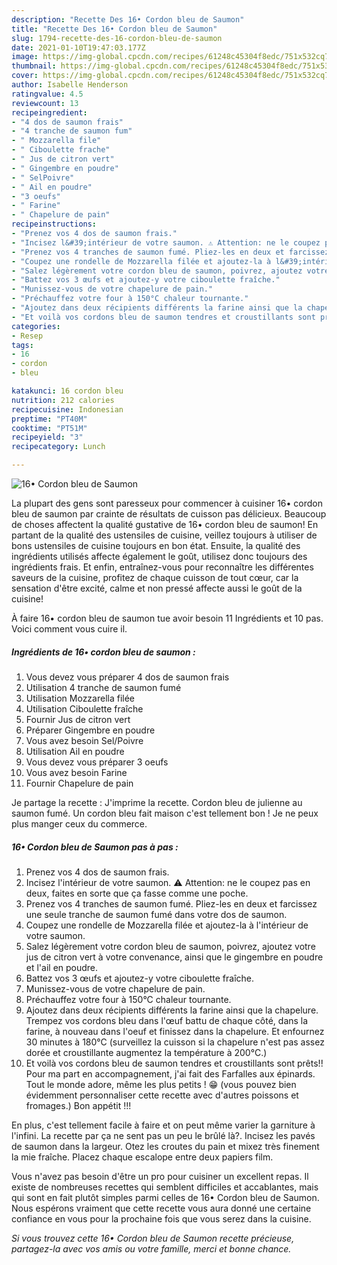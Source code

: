 ```yaml
---
description: "Recette Des 16• Cordon bleu de Saumon"
title: "Recette Des 16• Cordon bleu de Saumon"
slug: 1794-recette-des-16-cordon-bleu-de-saumon
date: 2021-01-10T19:47:03.177Z
image: https://img-global.cpcdn.com/recipes/61248c45304f8edc/751x532cq70/16•-cordon-bleu-de-saumon-photo-principale-de-la-recette.jpg
thumbnail: https://img-global.cpcdn.com/recipes/61248c45304f8edc/751x532cq70/16•-cordon-bleu-de-saumon-photo-principale-de-la-recette.jpg
cover: https://img-global.cpcdn.com/recipes/61248c45304f8edc/751x532cq70/16•-cordon-bleu-de-saumon-photo-principale-de-la-recette.jpg
author: Isabelle Henderson
ratingvalue: 4.5
reviewcount: 13
recipeingredient:
- "4 dos de saumon frais"
- "4 tranche de saumon fum"
- " Mozzarella file"
- " Ciboulette frache"
- " Jus de citron vert"
- " Gingembre en poudre"
- " SelPoivre"
- " Ail en poudre"
- "3 oeufs"
- " Farine"
- " Chapelure de pain"
recipeinstructions:
- "Prenez vos 4 dos de saumon frais."
- "Incisez l&#39;intérieur de votre saumon. ⚠️ Attention: ne le coupez pas en deux, faites en sorte que ça fasse comme une poche."
- "Prenez vos 4 tranches de saumon fumé. Pliez-les en deux et farcissez une seule tranche de saumon fumé dans votre dos de saumon."
- "Coupez une rondelle de Mozzarella filée et ajoutez-la à l&#39;intérieur de votre saumon."
- "Salez légèrement votre cordon bleu de saumon, poivrez, ajoutez votre jus de citron vert à votre convenance, ainsi que le gingembre en poudre et l&#39;ail en poudre."
- "Battez vos 3 œufs et ajoutez-y votre ciboulette fraîche."
- "Munissez-vous de votre chapelure de pain."
- "Préchauffez votre four à 150°C chaleur tournante."
- "Ajoutez dans deux récipients différents la farine ainsi que la chapelure. Trempez vos cordons bleu dans l&#39;œuf battu de chaque côté, dans la farine, à nouveau dans l&#39;oeuf et finissez dans la chapelure. Et enfournez 30 minutes à 180°C (surveillez la cuisson si la chapelure n&#39;est pas assez dorée et croustillante augmentez la température à 200°C.)"
- "Et voilà vos cordons bleu de saumon tendres et croustillants sont prêts!! Pour ma part en accompagnement, j&#39;ai fait des Farfalles aux épinards. Tout le monde adore, même les plus petits ! 😁 (vous pouvez bien évidemment personnaliser cette recette avec d&#39;autres poissons et fromages.) Bon appétit !!!"
categories:
- Resep
tags:
- 16
- cordon
- bleu

katakunci: 16 cordon bleu 
nutrition: 212 calories
recipecuisine: Indonesian
preptime: "PT40M"
cooktime: "PT51M"
recipeyield: "3"
recipecategory: Lunch

---
```



![16• Cordon bleu de Saumon](https://img-global.cpcdn.com/recipes/61248c45304f8edc/751x532cq70/16•-cordon-bleu-de-saumon-photo-principale-de-la-recette.jpg)

La plupart des gens sont paresseux pour commencer à cuisiner 16• cordon bleu de saumon par crainte de résultats de cuisson pas délicieux. Beaucoup de choses affectent la qualité gustative de 16• cordon bleu de saumon! En partant de la qualité des ustensiles de cuisine, veillez toujours à utiliser de bons ustensiles de cuisine toujours en bon état. Ensuite, la qualité des ingrédients utilisés affecte également le goût, utilisez donc toujours des ingrédients frais. Et enfin, entraînez-vous pour reconnaître les différentes saveurs de la cuisine, profitez de chaque cuisson de tout cœur, car la sensation d'être excité, calme et non pressé affecte aussi le goût de la cuisine!

<!--inarticleads1-->

À faire 16• cordon bleu de saumon tue avoir besoin 11 Ingrédients et 10 pas. Voici comment vous cuire il.

##### Ingrédients de 16• cordon bleu de saumon :

1. Vous devez vous préparer 4 dos de saumon frais
1. Utilisation 4 tranche de saumon fumé
1. Utilisation  Mozzarella filée
1. Utilisation  Ciboulette fraîche
1. Fournir  Jus de citron vert
1. Préparer  Gingembre en poudre
1. Vous avez besoin  Sel/Poivre
1. Utilisation  Ail en poudre
1. Vous devez vous préparer 3 oeufs
1. Vous avez besoin  Farine
1. Fournir  Chapelure de pain


Je partage la recette : J&#39;imprime la recette. Cordon bleu de julienne au saumon fumé. Un cordon bleu fait maison c&#39;est tellement bon ! Je ne peux plus manger ceux du commerce. 

<!--inarticleads2-->

##### 16• Cordon bleu de Saumon pas à pas :

1. Prenez vos 4 dos de saumon frais.
1. Incisez l&#39;intérieur de votre saumon. ⚠️ Attention: ne le coupez pas en deux, faites en sorte que ça fasse comme une poche.
1. Prenez vos 4 tranches de saumon fumé. Pliez-les en deux et farcissez une seule tranche de saumon fumé dans votre dos de saumon.
1. Coupez une rondelle de Mozzarella filée et ajoutez-la à l&#39;intérieur de votre saumon.
1. Salez légèrement votre cordon bleu de saumon, poivrez, ajoutez votre jus de citron vert à votre convenance, ainsi que le gingembre en poudre et l&#39;ail en poudre.
1. Battez vos 3 œufs et ajoutez-y votre ciboulette fraîche.
1. Munissez-vous de votre chapelure de pain.
1. Préchauffez votre four à 150°C chaleur tournante.
1. Ajoutez dans deux récipients différents la farine ainsi que la chapelure. Trempez vos cordons bleu dans l&#39;œuf battu de chaque côté, dans la farine, à nouveau dans l&#39;oeuf et finissez dans la chapelure. Et enfournez 30 minutes à 180°C (surveillez la cuisson si la chapelure n&#39;est pas assez dorée et croustillante augmentez la température à 200°C.)
1. Et voilà vos cordons bleu de saumon tendres et croustillants sont prêts!! Pour ma part en accompagnement, j&#39;ai fait des Farfalles aux épinards. Tout le monde adore, même les plus petits ! 😁 (vous pouvez bien évidemment personnaliser cette recette avec d&#39;autres poissons et fromages.) Bon appétit !!!


En plus, c&#39;est tellement facile à faire et on peut même varier la garniture à l&#39;infini. La recette par ça ne sent pas un peu le brûlé là?. Incisez les pavés de saumon dans la largeur. Otez les croutes du pain et mixez très finement la mie fraîche. Placez chaque escalope entre deux papiers film. 

<!--inarticleads1-->

<p>
Vous n'avez pas besoin d'être un pro pour cuisiner un excellent repas. Il existe de nombreuses recettes qui semblent difficiles et accablantes, mais qui sont en fait plutôt simples parmi celles de 16• Cordon bleu de Saumon. Nous espérons vraiment que cette recette vous aura donné une certaine confiance en vous pour la prochaine fois que vous serez dans la cuisine.
</p>

<p>
<i>Si vous trouvez cette 16• Cordon bleu de Saumon recette précieuse, partagez-la avec vos amis ou votre famille, merci et bonne chance.</i>
</p>

